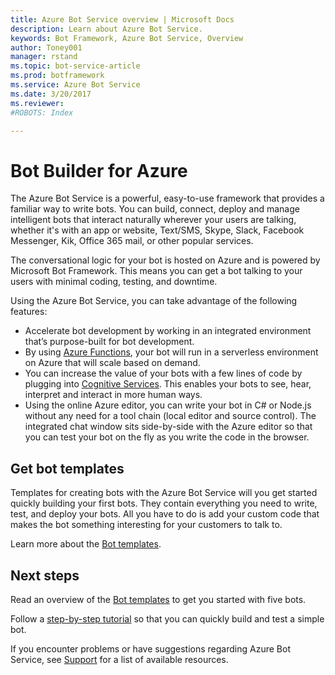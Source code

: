 ```yaml
---
title: Azure Bot Service overview | Microsoft Docs
description: Learn about Azure Bot Service.
keywords: Bot Framework, Azure Bot Service, Overview
author: Toney001
manager: rstand
ms.topic: bot-service-article
ms.prod: botframework
ms.service: Azure Bot Service
ms.date: 3/20/2017
ms.reviewer: 
#ROBOTS: Index

---
```


# Bot Builder for Azure

The Azure Bot Service is a powerful, easy-to-use framework that provides a familiar way to write bots. You can build, connect, deploy and manage intelligent bots that interact naturally wherever your users are talking, whether it's with an app or website, Text/SMS, Skype, Slack, Facebook Messenger, Kik, Office 365 mail, or other popular services. 

The conversational logic for your bot is hosted on Azure and is powered by Microsoft Bot Framework. This means you can get a bot talking to your users with minimal coding, testing, and downtime.

Using the Azure Bot Service, you can take advantage of the following features: 

- Accelerate bot development by working in an integrated environment that’s purpose-built for bot development.
- By using <a href="https://docs.microsoft.com/en-us/azure/azure-functions/">Azure Functions</a>, your bot will run in a serverless environment on Azure that will scale based on demand.
- You can increase the value of your bots with a few lines of code by plugging into <a href="https://www.microsoft.com/cognitive-services/en-US/sign-up?ReturnUrl=/cognitive-services/en-us/subscriptions" target="_blank">Cognitive Services</a>. This enables your bots to see, hear, interpret and interact in more human ways.
- Using the online Azure editor, you can write your bot in C# or Node.js without any need for a tool chain (local editor and source control). The integrated chat window sits side-by-side with the Azure editor so that you can test your bot on the fly as you write the code in the browser.


## Get bot templates

Templates for creating bots with the Azure Bot Service will you get started quickly building your first bots. They contain everything you need to write, test, and deploy your bots. All you have to do is add your custom code that makes the bot something interesting for your customers to talk to.

Learn more about the [Bot templates](bot-framework-azure-templates-overview.md).


## Next steps

Read an overview of the [Bot templates](bot-framework-azure-templates-overview.md) to get you started with five bots.

Follow a [step-by-step tutorial](bot-framework-azure-getstarted.md) so that you can quickly build and test a simple bot.

If you encounter problems or have suggestions regarding Azure Bot Service, 
see [Support](resources-support.md) for a list of available resources. 

